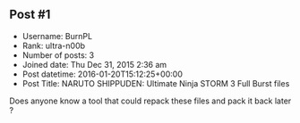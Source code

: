 ## Post #1
- Username: BurnPL
- Rank: ultra-n00b
- Number of posts: 3
- Joined date: Thu Dec 31, 2015 2:36 am
- Post datetime: 2016-01-20T15:12:25+00:00
- Post Title: NARUTO SHIPPUDEN: Ultimate Ninja STORM 3 Full Burst files

Does anyone know a tool that could repack these files and pack it back later ?
